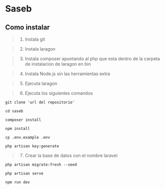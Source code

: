 # Saseb

## Como instalar

> 1. Instala git

> 2. Instala laragon

> 3. Instala composer apuntando al php que esta dentro de la carpeta de instalacion de laragon en bin

> 4. Instala Node.js sin las herramientas extra

> 5. Ejecuta laragon

> 6. Ejecuta los siguientes comandos

``` 
git clone 'url del repositorio'
```
```
cd saseb
```
```
composer install
```
```
npm install
```
```
cp .env.example .env
```
```
php artisan key:generate
```
> 7. Crear la base de datos con el nombre laravel
```
php artisan migrate:fresh --seed
```
```
php artisan serve
```
```
npm run dev
```
